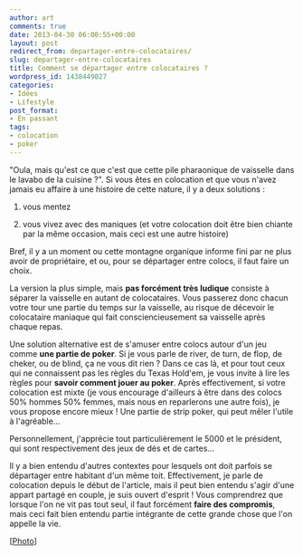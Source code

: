 ```yaml
---
author: art
comments: true
date: 2013-04-30 06:00:55+00:00
layout: post
redirect_from: departager-entre-colocataires/
slug: departager-entre-colocataires
title: Comment se départager entre colocataires ?
wordpress_id: 1438449027
categories:
- Idées
- Lifestyle
post_format:
- En passant
tags:
- colocation
- poker
---
```


"Oula, mais qu'est ce que c'est que cette pile pharaonique de vaisselle dans le lavabo de la cuisine ?". Si vous êtes en colocation et que vous n'avez jamais eu affaire à une histoire de cette nature, il y a deux solutions :



	
  1. vous mentez

	
  2. vous vivez avec des maniques (et votre colocation doit être bien chiante par la même occasion, mais ceci est une autre histoire)


Bref, il y a un moment ou cette montagne organique informe fini par ne plus avoir de propriétaire, et ou, pour se départager entre colocs, il faut faire un choix.

La version la plus simple, mais **pas forcément très ludique** consiste à séparer la vaisselle en autant de colocataires. Vous passerez donc chacun votre tour une partie du temps sur la vaisselle, au risque de décevoir le colocataire maniaque qui fait consciencieusement sa vaisselle après chaque repas.

Une solution alternative est de s'amuser entre colocs autour d'un jeu comme **une partie de poker**. Si je vous parle de river, de turn, de flop, de cheker, ou de blind, ça ne vous dit rien ? Dans ce cas là, et pour tout ceux qui ne connaissent pas les règles du Texas Hold'em, je vous invite à lire les règles pour **savoir comment jouer au poker**. Après effectivement, si votre colocation est mixte (je vous encourage d'ailleurs à être dans des colocs 50% hommes 50% femmes, mais nous en reparlerons une autre fois), je vous propose encore mieux ! Une partie de strip poker, qui peut mêler l'utile à l'agréable...

Personnellement, j'apprécie tout particulièrement le 5000 et le président, qui sont respectivement des jeux de dés et de cartes...

Il y a bien entendu d'autres contextes pour lesquels ont doit parfois se départager entre habitant d'un même toit. Effectivement, je parle de colocation depuis le début de l'article, mais il peut bien entendu s'agir d'une appart partagé en couple, je suis ouvert d'esprit ! Vous comprendrez que lorsque l'on ne vit pas tout seul, il faut forcément **faire des compromis**, mais ceci fait bien entendu partie intégrante de cette grande chose que l'on appelle la vie.

[[Photo](http://www.flickr.com/photos/romzchx/3264331978/)]


